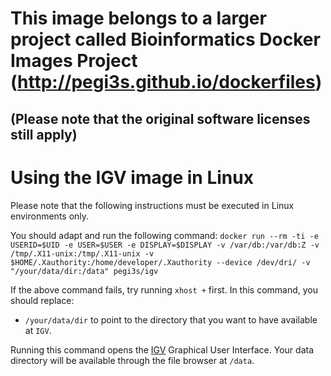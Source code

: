 # This image belongs to a larger project called Bioinformatics Docker Images Project (http://pegi3s.github.io/dockerfiles)
## (Please note that the original software licenses still apply)

# Using the IGV image in Linux
Please note that the following instructions must be executed in Linux environments only.

You should adapt and run the following command: `docker run --rm -ti -e USERID=$UID -e USER=$USER -e DISPLAY=$DISPLAY -v /var/db:/var/db:Z -v /tmp/.X11-unix:/tmp/.X11-unix -v $HOME/.Xauthority:/home/developer/.Xauthority --device /dev/dri/ -v "/your/data/dir:/data" pegi3s/igv`

If the above command fails, try running `xhost +` first. In this command, you should replace:
- `/your/data/dir` to point to the directory that you want to have available at `IGV`.

Running this command opens the [IGV](https://software.broadinstitute.org/software/igv/home) Graphical User Interface. Your data directory will be available through the file browser at `/data`.
